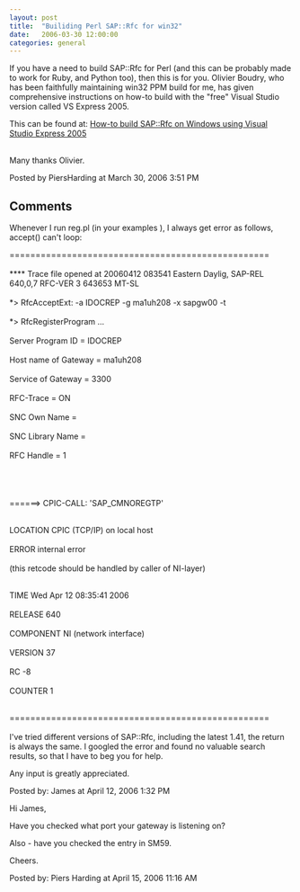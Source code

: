 ```yaml
---
layout: post
title:  "Builiding Perl SAP::Rfc for win32"
date:   2006-03-30 12:00:00
categories: general
---
```



<p>
If you have a need to build SAP::Rfc for Perl (and this can be probably made to work for Ruby, and Python too), then this is for you.  Olivier Boudry, who has been faithfully maintaining win32 PPM build for me, has given comprehensive instructions on how-to build with the "free" Visual Studio version called VS Express 2005.
</p>
<p>
This can be found at:
<a href="http://www.piersharding.com/download/win32/Build_SAP-Rfc_with_VSE2005.pdf">How-to build SAP::Rfc on Windows using Visual Studio Express 2005</a>
</p>
<br/>
Many thanks Olivier.

<div id="a000048more"><div id="more">

</div></div>

<p class="posted">Posted by PiersHarding at March 30, 2006  3:51 PM</p>




<h2 id="comments">Comments</h2>

<div id="c49">
<p>Whenever I run reg.pl (in your examples ), I always get error as follows, accept() can't loop:</p>

<p>==================================================<br /><br />
**** Trace file opened at 20060412 083541 Eastern Daylig, SAP-REL 640,0,7 RFC-VER 3 643653 MT-SL<br />
<br />*> RfcAcceptExt: -a IDOCREP -g ma1uh208 -x sapgw00 -t <br />
<br />*> RfcRegisterProgram ... <br />
<br />        Server Program ID     = IDOCREP<br />
<br />        Host name of Gateway  = ma1uh208<br />
<br />        Service of Gateway    = 3300<br />
<br />        RFC-Trace             = ON<br />
<br />        SNC Own Name          = <br />
<br />        SNC Library Name      = <br />
<br />        RFC Handle            = 1<br />
<br />
<br /><br />
<br />======> CPIC-CALL: 'SAP_CMNOREGTP'</p>

<p><br />LOCATION    CPIC (TCP/IP) on local host<br />
<br />ERROR       internal error<br />
<br />            (this retcode should be handled by caller of NI-layer)</p>

<p><br />TIME        Wed Apr 12 08:35:41 2006<br />
<br />RELEASE     640<br />
<br />COMPONENT   NI (network interface)<br />
<br />VERSION     37<br />
<br />RC          -8<br />
<br />COUNTER     1</p>

<p><br />==================================================<br /><br />
I've tried different versions of SAP::Rfc, including the latest 1.41, the return is always the same. I googled the error and found no valuable search results, so that I have to beg you for help. </p>

<p>Any input is greatly appreciated.<br />
</p>
</div>
<p class="posted">Posted by: James  at April 12, 2006  1:32 PM</p>
<div id="c50">
<p>Hi James,</p>

<p>Have you checked what port your gateway is listening on?</p>

<p>Also - have you checked the entry in SM59.</p>

<p>Cheers.<br />
</p>
</div>
<p class="posted">Posted by: Piers Harding  at April 15, 2006 11:16 AM</p>





<script type="text/javascript" language="javascript">
<!--
if (document.comments_form.email != undefined)
    document.comments_form.email.value = getCookie("mtcmtmail");
if (document.comments_form.author != undefined)
    document.comments_form.author.value = getCookie("mtcmtauth");
if (document.comments_form.url != undefined)
    document.comments_form.url.value = getCookie("mtcmthome");
if (getCookie("mtcmtauth") || getCookie("mtcmthome")) {
    document.comments_form.bakecookie[0].checked = true;
} else {
    document.comments_form.bakecookie[1].checked = true;
}
//-->
</script>




